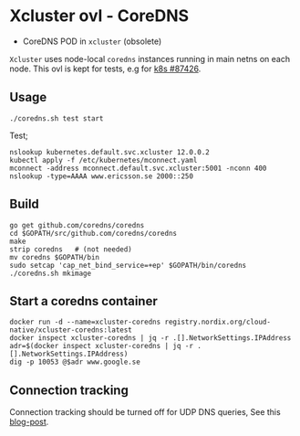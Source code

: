 # Xcluster ovl - CoreDNS

* CoreDNS POD in `xcluster` (obsolete)

`Xcluster` uses node-local `coredns` instances running in main netns
on each node. This ovl is kept for tests, e.g for
[k8s #87426](https://github.com/kubernetes/kubernetes/issues/87426).

## Usage

```
./coredns.sh test start
```

Test;

```
nslookup kubernetes.default.svc.xcluster 12.0.0.2
kubectl apply -f /etc/kubernetes/mconnect.yaml
mconnect -address mconnect.default.svc.xcluster:5001 -nconn 400
nslookup -type=AAAA www.ericsson.se 2000::250
```


## Build

```
go get github.com/coredns/coredns
cd $GOPATH/src/github.com/coredns/coredns
make
strip coredns   # (not needed)
mv coredns $GOPATH/bin
sudo setcap 'cap_net_bind_service=+ep' $GOPATH/bin/coredns
./coredns.sh mkimage
```

## Start a coredns container

```
docker run -d --name=xcluster-coredns registry.nordix.org/cloud-native/xcluster-coredns:latest
docker inspect xcluster-coredns | jq -r .[].NetworkSettings.IPAddress
adr=$(docker inspect xcluster-coredns | jq -r .[].NetworkSettings.IPAddress)
dig -p 10053 @$adr www.google.se
```


## Connection tracking

Connection tracking should be turned off for UDP DNS queries, See this
[blog-post](https://jeanbruenn.info/2017/04/30/conntrack-and-udp-dns-with-iptables/).
